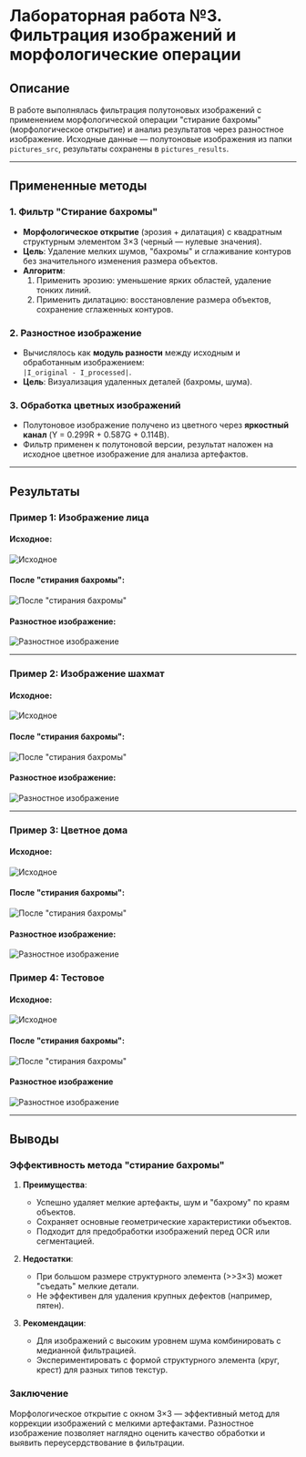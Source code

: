 # Лабораторная работа №3. Фильтрация изображений и морфологические операции

## Описание
В работе выполнялась фильтрация полутоновых изображений с применением морфологической операции "стирание бахромы" (морфологическое открытие) и анализ результатов через разностное изображение. Исходные данные — полутоновые изображения из папки `pictures_src`, результаты сохранены в `pictures_results`.

---

## Примененные методы

### 1. Фильтр "Стирание бахромы"
- **Морфологическое открытие** (эрозия + дилатация) с квадратным структурным элементом 3×3 (черный — нулевые значения). 
- **Цель**: Удаление мелких шумов, "бахромы" и сглаживание контуров без значительного изменения размера объектов.
- **Алгоритм**:
  1. Применить эрозию: уменьшение ярких областей, удаление тонких линий.
  2. Применить дилатацию: восстановление размера объектов, сохранение сглаженных контуров.

### 2. Разностное изображение
- Вычислялось как **модуль разности** между исходным и обработанным изображением:  
  `|I_original - I_processed|`.
- **Цель**: Визуализация удаленных деталей (бахромы, шума).

### 3. Обработка цветных изображений
- Полутоновое изображение получено из цветного через **яркостный канал** (Y = 0.299R + 0.587G + 0.114B).
- Фильтр применен к полутоновой версии, результат наложен на исходное цветное изображение для анализа артефактов.

---

## Результаты

### Пример 1: Изображение лица

#### Исходное:
![Исходное](../pictures_src/face.bmp)

#### После "стирания бахромы":
![После "стирания бахромы"](../pictures_results/opened_face.bmp)

#### Разностное изображение:
![Разностное изображение](../pictures_results/diff_face.bmp)

---

### Пример 2: Изображение шахмат

#### Исходное:
![Исходное](../pictures_src/сhess.bmp)

#### После "стирания бахромы":
![После "стирания бахромы"](../pictures_results/opened_chess.bmp)

#### Разностное изображение:
![Разностное изображение](../pictures_results/diff_chess.bmp)

---

### Пример 3: Цветное дома

#### Исходное:
![Исходное](../pictures_src/house.bmp)

#### После "стирания бахромы":
![После "стирания бахромы"](../pictures_results/opened_house.bmp)

#### Разностное изображение:
![Разностное изображение](../pictures_results/diff_house.bmp)



### Пример 4: Тестовое

#### Исходное:
![Исходное](../pictures_src/Бахрома.png)

#### После "стирания бахромы":
![После "стирания бахромы"](../pictures_results/opened_Бахрома.bmp)

#### Разностное изображение
![Разностное изображение](../pictures_results/diff_Бахрома.bmp)


---

## Выводы

### Эффективность метода "стирание бахромы"
1. **Преимущества**:
   - Успешно удаляет мелкие артефакты, шум и "бахрому" по краям объектов.
   - Сохраняет основные геометрические характеристики объектов.
   - Подходит для предобработки изображений перед OCR или сегментацией.

2. **Недостатки**:
   - При большом размере структурного элемента (>>3×3) может "съедать" мелкие детали.
   - Не эффективен для удаления крупных дефектов (например, пятен).

3. **Рекомендации**:
   - Для изображений с высоким уровнем шума комбинировать с медианной фильтрацией.
   - Экспериментировать с формой структурного элемента (круг, крест) для разных типов текстур.

### Заключение
Морфологическое открытие с окном 3×3 — эффективный метод для коррекции изображений с мелкими артефактами. Разностное изображение позволяет наглядно оценить качество обработки и выявить переусердствование в фильтрации.